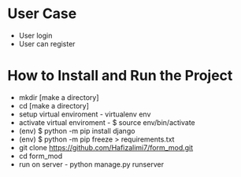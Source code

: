 # User Case
- User login
- User can register



# How to Install and Run the Project
- mkdir [make a directory] 
- cd [make a directory]
- setup virtual enviroment -  virtualenv env
- activate virtual enviroment -  $ source env/bin/activate
- (env) $ python -m pip install django 
- (env) $ python -m pip freeze > requirements.txt
- git clone https://github.com/Hafizalimi7/form_mod.git
- cd form_mod
- run on server - python manage.py runserver
